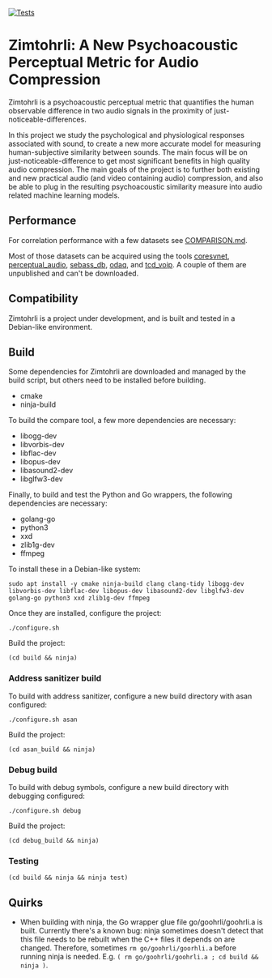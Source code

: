 [![Tests](https://github.com/google/zimtohrli/workflows/Test%20Zimtohrli/badge.svg)](https://github.com/google/zimtohrli/actions)

# Zimtohrli: A New Psychoacoustic Perceptual Metric for Audio Compression

Zimtohrli is a psychoacoustic perceptual metric that quantifies the human
observable difference in two audio signals in the proximity of
just-noticeable-differences.

In this project we study the psychological and physiological responses
associated with sound, to create a new more accurate model for measuring
human-subjective similarity between sounds.
The main focus will be on just-noticeable-difference to get most significant
benefits in high quality audio compression.
The main goals of the project is to further both existing and new practical
audio (and video containing audio) compression, and also be able to plug in the
resulting psychoacoustic similarity measure into audio related machine learning
models.

## Performance

For correlation performance with a few datasets see [COMPARISON.md](COMPARISON.md).

Most of those datasets can be acquired using the tools [coresvnet](go/bin/coresvnet), [perceptual_audio](go/bin/perceptual_audio), [sebass_db](go/bin/sebass_db), [odaq](go/bin/odaq), and [tcd_voip](go/bin/tcd_voip).
A couple of them are unpublished and can't be downloaded.

## Compatibility

Zimtohrli is a project under development, and is built and tested in a Debian-like environment.

## Build

Some dependencies for Zimtohrli are downloaded and managed by the build script, but others need to be installed before building.

- cmake
- ninja-build

To build the compare tool, a few more dependencies are necessary:

- libogg-dev
- libvorbis-dev
- libflac-dev
- libopus-dev
- libasound2-dev
- libglfw3-dev

Finally, to build and test the Python and Go wrappers, the following dependencies are necessary:

- golang-go
- python3
- xxd
- zlib1g-dev
- ffmpeg

To install these in a Debian-like system:

```
sudo apt install -y cmake ninja-build clang clang-tidy libogg-dev libvorbis-dev libflac-dev libopus-dev libasound2-dev libglfw3-dev golang-go python3 xxd zlib1g-dev ffmpeg
```

Once they are installed, configure the project:

```
./configure.sh
```

Build the project:
```
(cd build && ninja)
```

### Address sanitizer build

To build with address sanitizer, configure a new build directory with asan configured:


```
./configure.sh asan
```

Build the project:
```
(cd asan_build && ninja)
```

### Debug build

To build with debug symbols, configure a new build directory with debugging configured:


```
./configure.sh debug
```

Build the project:
```
(cd debug_build && ninja)
```

### Testing

```
(cd build && ninja && ninja test)
```

## Quirks

- When building with ninja, the Go wrapper glue file go/goohrli/goohrli.a is built.
  Currently there's a known bug: ninja sometimes doesn't detect that this file needs to be rebuilt when the C++ files it depends on are changed.
  Therefore, sometimes `rm go/goohrli/goorhli.a` before running ninja is needed.
  E.g. `( rm go/goohrli/goohrli.a ; cd build && ninja )`.

